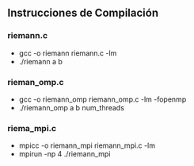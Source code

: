 ## Instrucciones de Compilación

### riemann.c

- gcc -o riemann riemann.c -lm
- ./riemann a b

### rieman_omp.c

- gcc -o riemann_omp riemann_omp.c -lm -fopenmp
- ./riemann_omp a b num_threads

### riema_mpi.c

- mpicc -o riemann_mpi riemann_mpi.c -lm
- mpirun -np 4 ./riemann_mpi
